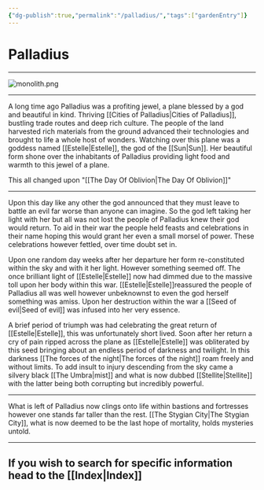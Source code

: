 ```yaml
---
{"dg-publish":true,"permalink":"/palladius/","tags":["gardenEntry"]}
---
```


# Palladius
***

![monolith.png](/img/user/monolith.png)
***

A long time ago Palladius was a profiting jewel, a plane blessed by a god and beautiful in kind. Thriving [[Cities of Palladius\|Cities of Palladius]], bustling trade routes and deep rich culture. The people of the land harvested rich materials from the ground advanced their technologies and brought to life a whole host of wonders. Watching over this plane was a goddess named [[Estelle\|Estelle]], the god of the [[Sun\|Sun]]. Her beautiful form shone over the inhabitants of Palladius providing light food and warmth to this jewel of a plane.  

This all changed upon "[[The Day Of Oblivion\|The Day Of Oblivion]]" 
***

Upon this day like any other the god announced that they must leave to battle an evil far worse than anyone can imagine. So the god left taking her light with her but all was not lost the people of Palladius knew their god would return. To aid in their war the people held feasts and celebrations in their name hoping this would grant her even a small morsel of power. These celebrations however fettled, over time doubt set in. 

Upon one random day weeks after her departure her form re-constituted within the sky and with it her light. However something seemed off. The once brilliant light of [[Estelle\|Estelle]] now had dimmed due to the massive toll upon her body within this war. [[Estelle\|Estelle]]reassured the people of Palladius all was well however unbeknownst to even the god herself something was amiss. Upon her destruction within the war a [[Seed of evil\|Seed of evil]] was infused into her very essence. 

A brief period of triumph was had celebrating the great return of [[Estelle\|Estelle]], this was unfortunately short lived. Soon after her return a cry of pain ripped across the plane as [[Estelle\|Estelle]] was obliterated by this seed bringing about an endless period of darkness and twilight. In this darkness [[The forces of the night\|The forces of the night]] roam freely and without limits. To add insult to injury descending from the sky came a silvery black [[The Umbra\|mist]] and what is now dubbed [[Stellite\|Stellite]] with the latter being both corrupting but incredibly powerful.

***

What is left of Palladius now clings onto life within bastions and fortresses however one stands far taller than the rest. [[The Stygian City\|The Stygian City]], what is now deemed to be the last hope of mortality, holds mysteries untold. 

***

## If you wish to search for specific information head to the [[Index\|Index]]



